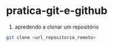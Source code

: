 # pratica-git-e-github

1. apredendo a clonar um repositório 

```bash
git clone <url_repositorio_remoto>
```
